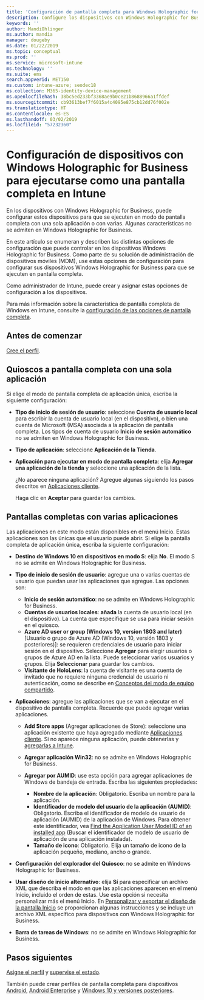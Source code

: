 ```yaml
---
title: 'Configuración de pantalla completa para Windows Holographic for Business en Microsoft Intune: Azure | Microsoft Docs'
description: Configure los dispositivos con Windows Holographic for Business como pantallas completas con una sola aplicación y con varias, personalice el menú Inicio, agregue aplicaciones, muestre la barra de tareas y configure un explorador web en Microsoft Intune.
keywords: ''
author: MandiOhlinger
ms.author: mandia
manager: dougeby
ms.date: 01/22/2019
ms.topic: conceptual
ms.prod: ''
ms.service: microsoft-intune
ms.technology: ''
ms.suite: ems
search.appverid: MET150
ms.custom: intune-azure; seodec18
ms.collection: M365-identity-device-management
ms.openlocfilehash: 38bc5ed233bf3368ae9b0ce21b8688966a1ffdef
ms.sourcegitcommit: cb93613bef7f6015a4c4095e875cb12dd76f002e
ms.translationtype: HT
ms.contentlocale: es-ES
ms.lasthandoff: 03/02/2019
ms.locfileid: "57232360"
---
```

# <a name="windows-holographic-for-business-device-settings-to-run-as-a-kiosk-in-intune"></a>Configuración de dispositivos con Windows Holographic for Business para ejecutarse como una pantalla completa en Intune

En los dispositivos con Windows Holographic for Business, puede configurar estos dispositivos para que se ejecuten en modo de pantalla completa con una sola aplicación o con varias. Algunas características no se admiten en Windows Holographic for Business.

En este artículo se enumeran y describen las distintas opciones de configuración que puede controlar en los dispositivos Windows Holographic for Business. Como parte de su solución de administración de dispositivos móviles (MDM), use estas opciones de configuración para configurar sus dispositivos Windows Holographic for Business para que se ejecuten en pantalla completa.

Como administrador de Intune, puede crear y asignar estas opciones de configuración a los dispositivos.

Para más información sobre la característica de pantalla completa de Windows en Intune, consulte la [configuración de las opciones de pantalla completa](kiosk-settings.md).

## <a name="before-you-begin"></a>Antes de comenzar

[Cree el perfil](kiosk-settings.md#create-the-profile).

## <a name="single-full-screen-app-kiosks"></a>Quioscos a pantalla completa con una sola aplicación

Si elige el modo de pantalla completa de aplicación única, escriba la siguiente configuración:

- **Tipo de inicio de sesión de usuario**: seleccione **Cuenta de usuario local** para escribir la cuenta de usuario local (en el dispositivo), o bien una cuenta de Microsoft (MSA) asociada a la aplicación de pantalla completa. Los tipos de cuenta de usuario **Inicio de sesión automático** no se admiten en Windows Holographic for Business.

- **Tipo de aplicación**: seleccione **Aplicación de la Tienda**.

- **Aplicación para ejecutar en modo de pantalla completa**: elija **Agregar una aplicación de la tienda** y seleccione una aplicación de la lista.

    ¿No aparece ninguna aplicación? Agregue algunas siguiendo los pasos descritos en [Aplicaciones cliente](apps-add.md).

    Haga clic en **Aceptar** para guardar los cambios.

## <a name="multi-app-kiosks"></a>Pantallas completas con varias aplicaciones

Las aplicaciones en este modo están disponibles en el menú Inicio. Estas aplicaciones son las únicas que el usuario puede abrir. Si elige la pantalla completa de aplicación única, escriba la siguiente configuración:

- **Destino de Windows 10 en dispositivos en modo S**: elija **No**. El modo S no se admite en Windows Holographic for Business.

- **Tipo de inicio de sesión de usuario**: agregue una o varias cuentas de usuario que puedan usar las aplicaciones que agregue. Las opciones son: 

  - **Inicio de sesión automático**: no se admite en Windows Holographic for Business.
  - **Cuentas de usuarios locales**: **añada** la cuenta de usuario local (en el dispositivo). La cuenta que especifique se usa para iniciar sesión en el quiosco.
  - **Azure AD user or group (Windows 10, version 1803 and later)** [Usuario o grupo de Azure AD (Windows 10, versión 1803 y posteriores)]: se requieren credenciales de usuario para iniciar sesión en el dispositivo. Seleccione **Agregar** para elegir usuarios o grupos de Azure AD en la lista. Puede seleccionar varios usuarios y grupos. Elija **Seleccionar** para guardar los cambios.
  - **Visitante de HoloLens**: la cuenta de visitante es una cuenta de invitado que no requiere ninguna credencial de usuario ni autenticación, como se describe en [Conceptos del modo de equipo compartido](https://docs.microsoft.com/windows/configuration/set-up-shared-or-guest-pc#shared-pc-mode-concepts).

- **Aplicaciones**: agregue las aplicaciones que se van a ejecutar en el dispositivo de pantalla completa. Recuerde que puede agregar varias aplicaciones.

  - **Add Store apps** (Agregar aplicaciones de Store): seleccione una aplicación existente que haya agregado mediante [Aplicaciones cliente](apps-add.md). Si no aparece ninguna aplicación, puede obtenerlas y [agregarlas a Intune](store-apps-windows.md).
  - **Agregar aplicación Win32**: no se admite en Windows Holographic for Business.
  - **Agregar por AUMID**: use esta opción para agregar aplicaciones de Windows de bandeja de entrada. Escriba las siguientes propiedades: 

    - **Nombre de la aplicación**: Obligatorio. Escriba un nombre para la aplicación.
    - **Identificador de modelo del usuario de la aplicación (AUMID)**: Obligatorio. Escriba el identificador de modelo de usuario de aplicación (AUMID) de la aplicación de Windows. Para obtener este identificador, vea [Find the Application User Model ID of an installed app](https://docs.microsoft.com/windows-hardware/customize/enterprise/find-the-application-user-model-id-of-an-installed-app) (Buscar el identificador de modelo de usuario de aplicación de una aplicación instalada).
    - **Tamaño de icono**: Obligatorio. Elija un tamaño de icono de la aplicación pequeño, mediano, ancho o grande.

- **Configuración del explorador del Quiosco**: no se admite en Windows Holographic for Business.

- **Usar diseño de inicio alternativo**: elija **Sí** para especificar un archivo XML que describa el modo en que las aplicaciones aparecen en el menú Inicio, incluido el orden de estas. Use esta opción si necesita personalizar más el menú Inicio. En [Personalizar y exportar el diseño de la pantalla Inicio](https://docs.microsoft.com/hololens/hololens-kiosk#start-layout-for-hololens) se proporcionan algunas instrucciones y se incluye un archivo XML específico para dispositivos con Windows Holographic for Business.

- **Barra de tareas de Windows**: no se admite en Windows Holographic for Business.

## <a name="next-steps"></a>Pasos siguientes

[Asigne el perfil](device-profile-assign.md) y [supervise el estado](device-profile-monitor.md).

También puede crear perfiles de pantalla completa para dispositivos [Android](device-restrictions-android.md#kiosk), [Android Enterprise](device-restrictions-android-for-work.md#dedicated-device-settings) y [Windows 10 y versiones posteriores](kiosk-settings-windows.md).

